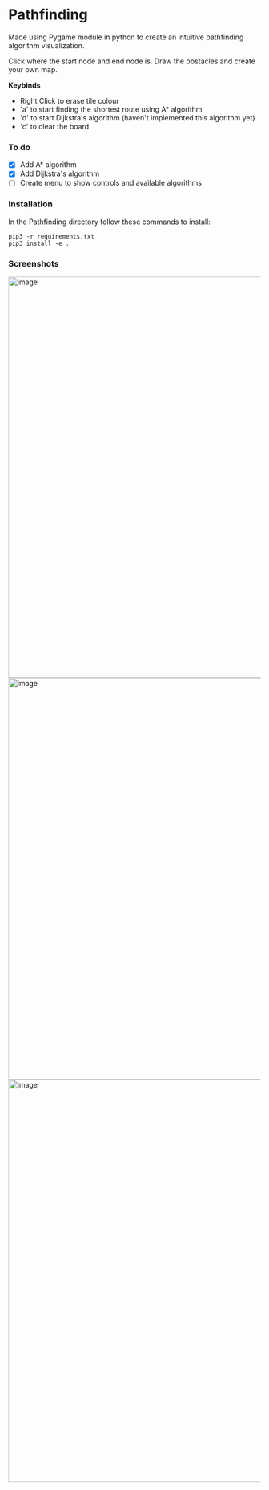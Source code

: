 # Pathfinding

Made using Pygame module in python to create an intuitive pathfinding algorithm visualization.

Click where the start node and end node is. Draw the obstacles and create your own map.

**Keybinds** 

- Right Click to erase tile colour
- 'a' to start finding the shortest route using A* algorithm
- 'd' to start Dijkstra's algorithm (haven't implemented this algorithm yet)
- 'c' to clear the board

### To do 
- [x] Add A* algorithm
- [x] Add Dijkstra's algorithm
- [ ] Create menu to show controls and available algorithms

### Installation
In the Pathfinding directory follow these commands to install:
    
    pip3 -r requirements.txt
    pip3 install -e .

### Screenshots
<img width="799" alt="image" src="https://github.com/ADoor22/pathfinding/assets/101601277/49da808d-771c-4124-9c73-0ecaa23bb724">
<img width="800" alt="image" src="https://github.com/ADoor22/pathfinding/assets/101601277/7c7f7d3f-3765-4d70-8620-a3ca3414cee9">
<img width="802" alt="image" src="https://github.com/ADoor22/pathfinding/assets/101601277/a59d91f9-e8c5-4db9-a7d8-73e4d621b22c">
